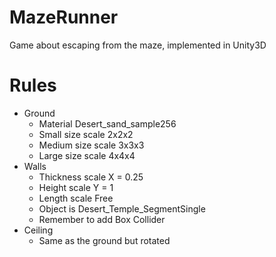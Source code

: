 # MazeRunner
Game about escaping from the maze, implemented in Unity3D

# Rules
* Ground
  - Material Desert_sand_sample256
  - Small size scale 2x2x2
  - Medium size scale 3x3x3
  - Large size scale 4x4x4
* Walls
  - Thickness scale X = 0.25
  - Height scale Y = 1
  - Length scale Free
  - Object is Desert_Temple_SegmentSingle
  - Remember to add Box Collider
* Ceiling
  - Same as the ground but rotated 
